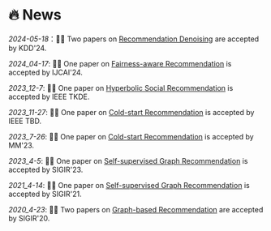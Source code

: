# 🔥 News

_2024-05-18_：🎉🎉 Two papers on <u>Recommendation Denoising</u> are accepted by KDD'24.  

_2024_04-17_: 🎉🎉 One paper on <u>Fairness-aware Recommendation</u> is accepted by IJCAI'24.

_2023_12-7_: 🎉🎉 One paper on  <u>Hyperbolic Social Recommendation</u> is accepted by IEEE TKDE.

_2023_11-27_: 🎉🎉 One paper on <u>Cold-start Recommendation</u> is accepted by IEEE TBD.

_2023_7-26_: 🎉🎉 One paper on <u>Cold-start Recommendation</u> is accepted by MM'23.

_2023_4-5_: 🎉🎉 One paper on <u>Self-supervised Graph Recommendation</u> is accepted by SIGIR'23.

_2021_4-14_: 🎉🎉 One paper on <u>Self-supervised Graph Recommendation</u> is accepted by SIGIR'21.

_2020_4-23_: 🎉🎉 Two papers on <u>Graph-based Recommendation</u> are accepted by SIGIR'20.

